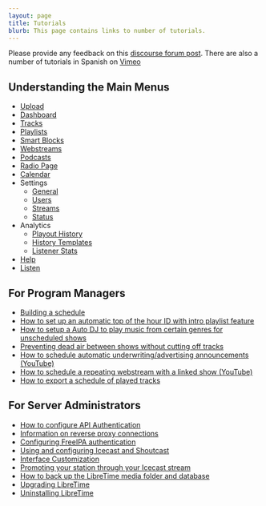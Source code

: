 ```yaml
---
layout: page
title: Tutorials
blurb: This page contains links to number of tutorials.
---
```


Please provide any feedback on this [discourse forum post](https://discourse.libretime.org/t/new-tutorials-available-on-libretime-wiki/270/2).
There are also a number of tutorials in Spanish on [Vimeo](https://vimeo.com/user90812787)

## Understanding the Main Menus
* [Upload](upload)
* [Dashboard](dashboard)
* [Tracks](tracks)
* [Playlists](playlists)
* [Smart Blocks](smartblocks)
* [Webstreams](webstreams)
* [Podcasts](podcasts)
* [Radio Page](radio-page)
* [Calendar](calendar)
* Settings
  * [General](general-settings)
  * [Users](users)
  * [Streams](stream-settings)
  * [Status](status)
* Analytics
  * [Playout History](history)
  * [History Templates](history-templates)
  * [Listener Stats](listener-stats)
* [Help](help)
* [Listen](listen)

## For Program Managers
* [Building a schedule](build-schedule)
* [How to set up an automatic top of the hour ID with intro playlist feature](intro-playlist)
* [How to setup a Auto DJ to play music from certain genres for unscheduled shows](autodj)
* [Preventing dead air between shows without cutting off tracks](outro-playlist)
* [How to schedule automatic underwriting/advertising announcements (YouTube)](https://www.youtube.com/watch?v=F7rMut7Trb4)
* [How to schedule a repeating webstream with a linked show (YouTube)](https://www.youtube.com/watch?v=Ha3X6aYdY04)
* [How to export a schedule of played tracks](exporting-the-schedule)

## For Server Administrators

* [How to configure API Authentication](api)
* [Information on reverse proxy connections](reverse-proxy)
* [Configuring FreeIPA authentication](freeipa)
* [Using and configuring Icecast and Shoutcast](icecast-shoutcast)
* [Interface Customization](interface-customization)
* [Promoting your station through your Icecast stream](promoting-your-station)
* [How to back up the LibreTime media folder and database](backing-up-the-server)
* [Upgrading LibreTime](upgrading)
* [Uninstalling LibreTime](uninstall)
